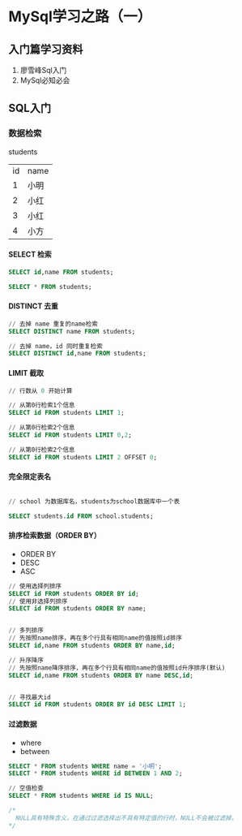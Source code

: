 # MySql学习之路（一）

## 入门篇学习资料

1. 廖雪峰Sql入门
2. MySql必知必会

## SQL入门

### 数据检索

students
<table>
  <tr>
    <td>id</td>
    <td>name</td>
  </tr>
  <tr>
    <td>1</td>
    <td>小明</td>
  </tr>
  <tr>
    <td>2</td>
    <td>小红</td>
  </tr>
  <tr>
    <td>3</td>
    <td>小红</td>
  </tr>
  <tr>
    <td>4</td>
    <td>小方</td>
  </tr>
</table>

#### SELECT 检索

````sql
SELECT id,name FROM students;

SELECT * FROM students;
````

#### DISTINCT 去重

````sql
// 去掉 name 重复的name检索
SELECT DISTINCT name FROM students;

// 去掉 name，id 同时重复检索
SELECT DISTINCT id,name FROM students;

````

#### LIMIT 截取

````sql
// 行数从 0 开始计算

// 从第0行检索1个信息  
SELECT id FROM students LIMIT 1;

// 从第0行检索2个信息
SELECT id FROM students LIMIT 0,2;

// 从第0行检索2个信息
SELECT id FROM students LIMIT 2 OFFSET 0;


````

#### 完全限定表名

````sql

// school 为数据库名，students为school数据库中一个表

SELECT students.id FROM school.students;

````

#### 排序检索数据（ORDER BY）

- ORDER BY
- DESC
- ASC

````sql
// 使用选择列排序
SELECT id FROM students ORDER BY id;
// 使用非选择列排序
SELECT id FROM students ORDER BY name;


// 多列排序
// 先按照name排序，再在多个行具有相同name的值按照id排序
SELECT id,name FROM students ORDER BY name,id;

// 升序降序
// 先按照name降序排序，再在多个行具有相同name的值按照id升序排序(默认)
SELECT id,name FROM students ORDER BY name DESC,id;


// 寻找最大id
SELECT id FROM students ORDER BY id DESC LIMIT 1;
````

#### 过滤数据

- where
- between

````sql
SELECT * FROM students WHERE name = '小明';
SELECT * FROM students WHERE id BETWEEN 1 AND 2;

// 空值检查
SELECT * FROM students WHERE id IS NULL;

/*
  NULL具有特殊含义，在通过过滤选择出不具有特定值的行时，NULL不会被过滤掉。
*/

````
